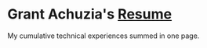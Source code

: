# Grant Achuzia's [Resume](build/Resume_GrantAchuzia.pdf)

My cumulative technical experiences summed in one page.
